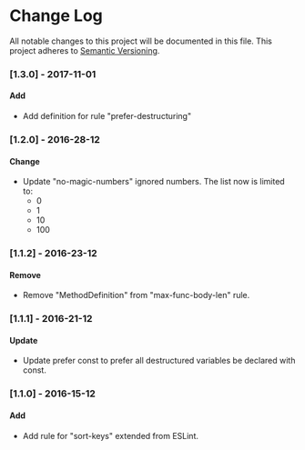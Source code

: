 # Change Log
All notable changes to this project will be documented in this file.
This project adheres to [Semantic Versioning](http://semver.org/).

### [1.3.0] - 2017-11-01
#### Add
- Add definition for rule "prefer-destructuring"

### [1.2.0] - 2016-28-12
#### Change
- Update "no-magic-numbers" ignored numbers. The list now is limited to:
  - 0
  - 1
  - 10
  - 100

### [1.1.2] - 2016-23-12
#### Remove
- Remove "MethodDefinition" from "max-func-body-len" rule.

### [1.1.1] - 2016-21-12
#### Update
- Update prefer const to prefer all destructured variables be declared with const.

### [1.1.0] - 2016-15-12
#### Add
- Add rule for "sort-keys" extended from ESLint.